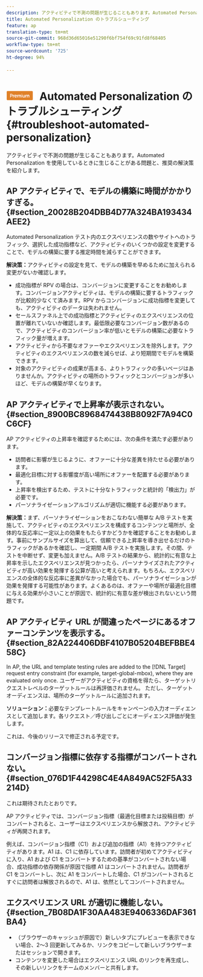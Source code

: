 ```yaml
---
description: アクティビティで不測の問題が生じることもあります。Automated Personalization を使用しているときに生じることがある問題と、推奨の解決策を紹介します。
title: Automated Personalization のトラブルシューティング
feature: ap
translation-type: tm+mt
source-git-commit: 968d36d65016e51290f6bf754f69c91fd8f68405
workflow-type: tm+mt
source-wordcount: '725'
ht-degree: 94%

---
```



# ![PREMIUM](/help/assets/premium.png) Automated Personalization のトラブルシューティング{#troubleshoot-automated-personalization}

アクティビティで不測の問題が生じることもあります。Automated Personalization を使用しているときに生じることがある問題と、推奨の解決策を紹介します。

## AP アクティビティで、モデルの構築に時間がかかりすぎる。{#section_20028B204DBB4D77A324BA193434AEE2}

Automated Personalization テスト内のエクスペリエンスの数やサイトへのトラフィック、選択した成功指標など、アクティビティのいくつかの設定を変更することで、モデルの構築に要する推定時間を減らすことができます。

**解決策：**&#x200B;アクティビティの設定を見て、モデルの構築を早めるために加えられる変更がないか確認します。

* 成功指標が RPV の場合は、コンバージョンに変更することをお勧めします。コンバージョンアクティビティは、モデルの構築に要するトラフィックが比較的少なくて済みます。RPV からコンバージョンに成功指標を変更しても、アクティビティのデータは失われません。
* セールスファネル上での成功指標とアクティビティのエクスペリエンスの位置が離れていないか確認します。最低限必要なコンバージョン数があるので、アクティビティのコンバージョン率が低いとモデルの構築に必要なトラフィック量が増えます。
* アクティビティから不要なオファーやエクスペリエンスを除外します。アクティビティのエクスペリエンスの数を減らせば、より短期間でモデルを構築できます。
* 対象のアクティビティの成果が高まる、よりトラフィックの多いページはありませんか。アクティビティの場所のトラフィックとコンバージョンが多いほど、モデルの構築が早くなります。

## AP アクティビティで上昇率が表示されない。 {#section_8900BC8968474438B8092F7A94C0C6CF}

AP アクティビティの上昇率を確認するためには、次の条件を満たす必要があります。

* 訪問者に影響が生じるように、オファーに十分な差異を持たせる必要があります。
* 最適化目標に対する影響度が高い場所にオファーを配置する必要があります。
* 上昇率を検出するため、テストに十分なトラフィックと統計的「検出力」が必要です。
* パーソナライゼーションアルゴリズムが適切に機能する必要があります。

**解決策：**&#x200B;まず、パーソナライゼーションをおこなわない簡単な A/B テストを実施して、アクティビティのエクスペリエンスを構成するコンテンツと場所が、全体的な反応率に一定以上の効果をもたらすかどうかを確認することをお勧めします。事前にサンプルサイズを算出して、信頼できる上昇率を導き出せるだけのトラフィックがあるかを確認し、一定期間 A/B テストを実施します。その間、テストを中断せず、変更も加えません。A/B テストの結果から、統計的に有意な上昇率を示したエクスペリエンスが見つかったら、パーソナライズされたアクティビティが高い効果を発揮する公算が高いと考えられます。もちろん、エクスペリエンスの全体的な反応率に差異がなかった場合でも、パーソナライゼーションが効果を発揮する可能性があります。よくあるのは、オファーや場所が最適化目標に与える効果が小さいことが原因で、統計的に有意な差が検出されないという問題です。

## AP アクティビティ URL が間違ったページにあるオファーコンテンツを表示する。 {#section_82A224406DBF4107B05204BEFBBE458C}

In AP, the URL and template testing rules are added to the [!DNL Target] request entry constraint (for example, target-global-mbox), where they are evaluated only once. ユーザーがアクティビティの資格を得たら、ターゲットリクエストレベルのターゲットルールは再評価されません。 ただし、ターゲットオーディエンスは、場所のターゲットルールに追加されます。

**ソリューション：**&#x200B;必要なテンプレートルールをキャンペーンの入力オーディエンスとして追加します。各リクエスト／呼び出しごとにオーディエンス評価が発生します。

これは、今後のリリースで修正される予定です。

## コンバージョン指標に依存する指標がコンバートされない。{#section_076D1F44298C4E4A849AC52F5A33214D}

これは期待されたとおりです。

AP アクティビティでは、コンバージョン指標（最適化目標または投稿目標）がコンバートされると、ユーザーはエクスペリエンスから解放され、アクティビティが再開されます。

例えば、コンバージョン指標（C1）および追加の指標（A1）を持つアクティビティがあります。A1 は、C1 に依存しています。訪問者が初めてアクティビティに入り、A1 および C1 をコンバートするための基準がコンバートされない場合、成功指標の依存関係が原因で指標 A1 はコンバートされません。訪問者が C1 をコンバートし、次に A1 をコンバートした場合、C1 がコンバートされるとすぐに訪問者は解放されるので、A1 は、依然としてコンバートされません。

## エクスペリエンス URL が適切に機能しない。 {#section_7B08DA1F30AA483E9406336DAF361BA4}

* （ブラウザーのキャッシュが原因で）新しいタブにプレビューを表示できない場合、2～3 回更新してみるか、リンクをコピーして新しいブラウザーまたはセッションで開きます。
* コンテンツを変更した場合はエクスペリエンス URL のリンクを再生成し、その新しいリンクをチームのメンバーと共有します。

